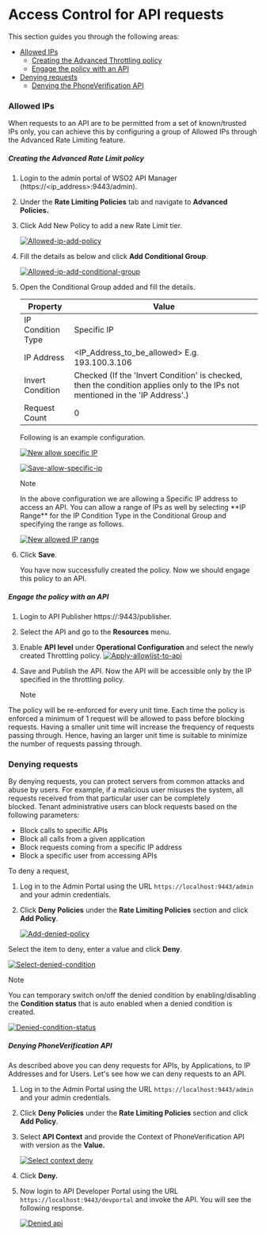 # Access Control for API requests

This section guides you through the following areas:

-   [Allowed IPs](#allowed-ips)
    -   [Creating the Advanced Throttling policy](#creating-the-advanced-rate-limit-policy)
    -   [Engage the policy with an API](#engage-the-policy-with-an-api)
-   [Denying requests](#denying-requests)
    -   [Denying the PhoneVerification API](#denying-phoneverification-api)

### Allowed IPs

When requests to an API are to be permitted from a set of known/trusted IPs only, you can achieve this by configuring a group of Allowed IPs through the Advanced Rate Limiting feature.

##### Creating the Advanced Rate Limit policy

1.  Login to the admin portal of WSO2 API Manager (https://&lt;ip\_address&gt;:9443/admin).
2.  Under the **Rate Limiting Policies** tab and navigate to **Advanced Policies.**
3.  Click Add New Policy to add a new Rate Limit tier.

    [![Allowed-ip-add-policy]({{base_path}}/assets/img/learn/allowed-ip-add-policy.png)]({{base_path}}/assets/img/learn/allowed-ip-add-policy.png)

4.  Fill the details as below and click **Add Conditional Group**.

    [![Allowed-ip-add-conditional-group]({{base_path}}/assets/img/learn/allowed-ip-add-conditional-group.png)]({{base_path}}/assets/img/learn/allowed-ip-add-conditional-group.png)

5.  Open the Conditional Group added and fill the details.

    | Property            | Value                                                                                                          |
    |---------------------|----------------------------------------------------------------------------------------------------------------|
    | IP Condition Type   | Specific IP                                                                                                    |
    | IP Address          | <IP_Address_to_be_allowed> E.g. 193.100.3.106                                                                  |
    | Invert Condition    | Checked (If the 'Invert Condition' is checked, then the condition applies only to the IPs not mentioned in the 'IP Address'.) |
    | Request Count       | 0                                                                                                              |

    Following is an example configuration.

    [![New allow specific IP]({{base_path}}/assets/img/learn/new-allow-specific-ip.png)]({{base_path}}/assets/img/learn/new-allow-specific-ip.png)
    
    [![Save-allow-specific-ip]({{base_path}}/assets/img/learn/save-allow-specific-ip.png)]({{base_path}}/assets/img/learn/save-allow-specific-ip.png)
      
     <div class="admonition info">
    <p class="admonition-title">Note</p>  
    <p>In the above configuration we are allowing a Specific IP address to access an API.
    You can allow a range of IPs as well by selecting **IP Range** for the IP Condition Type in the Conditional Group and specifying the range as follows.</p>
    </div>

    [![New allowed IP range]({{base_path}}/assets/img/learn/new-allowed-ip-range.png)]({{base_path}}/assets/img/learn/new-allowed-ip-range.png)

6.  Click **Save**.
       
    You have now successfully created the policy. Now we should engage this policy to an API.

##### Engage the policy with an API

1.  Login to API Publisher https://:9443/publisher.
2.  Select the API and go to the <b>Resources</b> menu.
3.  Enable **API level** under **Operational Configuration** and select the newly created Throttling policy.
    [![Apply-allowlist-to-api]({{base_path}}/assets/img/learn/apply-allowlist-to-api.png)]({{base_path}}/assets/img/learn/apply-allowlist-to-api.png)
    
4.  Save and Publish the API.
    Now the API will be accessible only by the IP specified in the throttling policy.

    <div class="admonition info">
    <p class="admonition-title">Note</p>
    <p>
  The policy will be re-enforced for every unit time. Each time the policy is enforced a minimum of 1 request will be allowed to pass before blocking requests. Having a smaller unit time will increase the frequency of requests passing through. Hence, having an larger unit time is suitable to minimize the number of requests passing through.
    </p>
   </div>

### Denying requests

By denying requests, you can protect servers from common attacks and abuse by users. For example, if a malicious user misuses the system, all requests received from that particular user can be completely blocked. Tenant administrative users can block requests based on the following parameters:

-   Block calls to specific APIs
-   Block all calls from a given application
-   Block requests coming from a specific IP address
-   Block a specific user from accessing APIs

To deny a request,

1.  Log in to the Admin Portal using the URL `https://localhost:9443/admin` and your admin credentials.
2.  Click **Deny Policies** under the **Rate Limiting Policies** section and click **Add Policy**.

    [![Add-denied-policy]({{base_path}}/assets/img/learn/add-denied-policy.png)]({{base_path}}/assets/img/learn/add-denied-policy.png)

Select the item to deny, enter a value and click **Deny**.

[![Select-denied-condition]({{base_path}}/assets/img/learn/select-denied-condition.png)]({{base_path}}/assets/img/learn/select-denied-condition.png)
<div class="admonition info">
    <p class="admonition-title">Note</p>
<p>You can temporary switch on/off the denied condition by enabling/disabling the <b>Condition status</b> that is auto enabled when a denied condition is created. </p>
</div>

[![Denied-condition-status]({{base_path}}/assets/img/learn/denied-condition-status.png)]({{base_path}}/assets/img/learn/denied-condition-status.png)

##### Denying PhoneVerification API

As described above you can deny requests for APIs, by Applications, to IP Addresses and for Users. Let's see how we can deny requests to an API.

1.  Log in to the Admin Portal using the URL `https://localhost:9443/admin` and your admin credentials.
2.  Click **Deny Policies** under the **Rate Limiting Policies** section and click **Add Policy**.
3.  Select **API Context** and provide the Context of PhoneVerification API with version as the **Value.**

    [![Select context deny]({{base_path}}/assets/img/learn/select-context-deny.png)]({{base_path}}/assets/img/learn/select-context-deny.png)

4.  Click **Deny.**
5.  Now login to API Developer Portal using the URL `https://localhost:9443/devportal` and invoke the API.
    You will see the following response.

    [![Denied api]({{base_path}}/assets/img/learn/denied-api.png)]({{base_path}}/assets/img/learn/denied-api.png)
